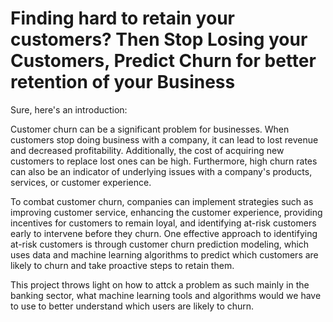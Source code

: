 # Finding hard to retain your customers? Then Stop Losing your Customers, Predict Churn for better retention of your Business

Sure, here's an introduction:

Customer churn can be a significant problem for businesses. When customers stop doing business with a company, it can lead to lost revenue and decreased profitability. Additionally, the cost of acquiring new customers to replace lost ones can be high. Furthermore, high churn rates can also be an indicator of underlying issues with a company's products, services, or customer experience.

To combat customer churn, companies can implement strategies such as improving customer service, enhancing the customer experience, providing incentives for customers to remain loyal, and identifying at-risk customers early to intervene before they churn. One effective approach to identifying at-risk customers is through customer churn prediction modeling, which uses data and machine learning algorithms to predict which customers are likely to churn and take proactive steps to retain them.

This project throws light on how to attck a problem as such mainly in the banking sector, what machine learning tools and algorithms would we have to use to better understand which users are likely to churn.
